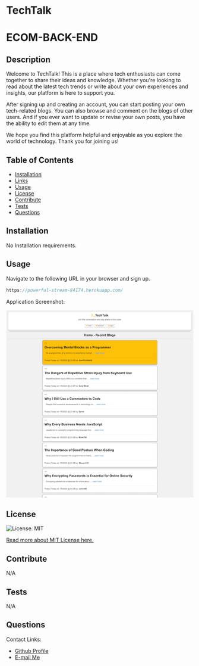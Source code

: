 # TechTalk

# ECOM-BACK-END

## Description
Welcome to TechTalk! This is a place where tech enthusiasts can come together to share their ideas and knowledge. Whether you're looking to read about the latest tech trends or write about your own experiences and insights, our platform is here to support you.

After signing up and creating an account, you can start posting your own tech-related blogs. You can also browse and comment on the blogs of other users. And if you ever want to update or revise your own posts, you have the ability to edit them at any time.

We hope you find this platform helpful and enjoyable as you explore the world of technology. Thank you for joining us!

## Table of Contents
* [Installation](#installation)
* [Links](#Links)
* [Usage](#usage)
* [License](#license)
* [Contribute](#contribute)
* [Tests](#tests)
* [Questions](#questions)

## Installation
No Installation requirements.


## Usage
Navigate to the following URL in your browser and sign up. 
```h
https://powerful-stream-84174.herokuapp.com/
```

Application Screenshot:

[<img src="./public/images/Application_Screenshot.gif">](https://powerful-stream-84174.herokuapp.com/)

## License 
  ![License: MIT](https://img.shields.io/badge/License-MIT-yellow.svg) 

  [Read more about MIT License here.](https://opensource.org/licenses/MIT)
  
  
## Contribute
N/A

## Tests
N/A

## Questions
Contact Links:
- [Github Profile](https://github.com/STEVEN-MCCOMBE)
- [E-mail Me](mailto:smccombe93@gmail.com)


